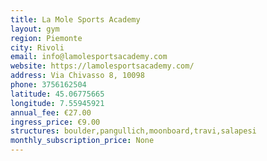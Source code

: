 ```yaml
---
title: La Mole Sports Academy
layout: gym
region: Piemonte
city: Rivoli
email: info@lamolesportsacademy.com
website: https://lamolesportsacademy.com/
address: Via Chivasso 8, 10098
phone: 3756162504
latitude: 45.06775665
longitude: 7.55945921
annual_fee: €27.00
ingress_price: €9.00
structures: boulder,pangullich,moonboard,travi,salapesi
monthly_subscription_price: None
---
```


